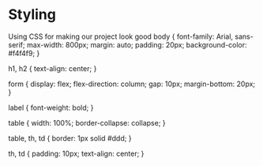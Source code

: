 # Styling
Using CSS for making our project look good
body {
    font-family: Arial, sans-serif;
    max-width: 800px;
    margin: auto;
    padding: 20px;
    background-color: #f4f4f9;
}

h1, h2 {
    text-align: center;
}

form {
    display: flex;
    flex-direction: column;
    gap: 10px;
    margin-bottom: 20px;
}

label {
    font-weight: bold;
}

table {
    width: 100%;
    border-collapse: collapse;
}

table, th, td {
    border: 1px solid #ddd;
}

th, td {
    padding: 10px;
    text-align: center;
}
